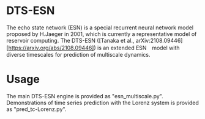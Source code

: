 # DTS-ESN
The echo state network (ESN) is a special recurrent neural network model proposed by H.Jaeger in 2001, which is currently a representative model of reservoir computing.
The DTS-ESN ([Tanaka et al., arXiv:2108.09446][https://arxiv.org/abs/2108.09446]) is an extended ESN　model with diverse timescales for prediction of multiscale dynamics.

  # Usage
  The main DTS-ESN engine is provided as "esn_multiscale.py".
  Demonstrations of time series prediction with the Lorenz system is provided as "pred_tc-Lorenz.py".  
